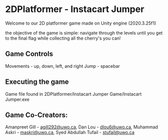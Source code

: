 # 2DPlatformer - Instacart Jumper
 Welcome to our 2D platformer game made on Unity engine (2020.3.25f1)

the objective of the game is simple:
navigate through the levels until you get to the final flag while collecting all the cherry's you can!

## Game Controls
Movements - up, down, left, and right
Jump - spacebar

## Executing the game
Game file found in 2DPlatformer/Instacart Jumper Game/Instacart Jumper.exe 

## Game Co-Creators:
Amanpreet Gill - agill292@uwo.ca,
Dan Lou - dlou6@uwo.ca,
Muhammad Askri - maskri@uwo.ca,
Syed Abdullah Tufail - stufail@uwo.ca
